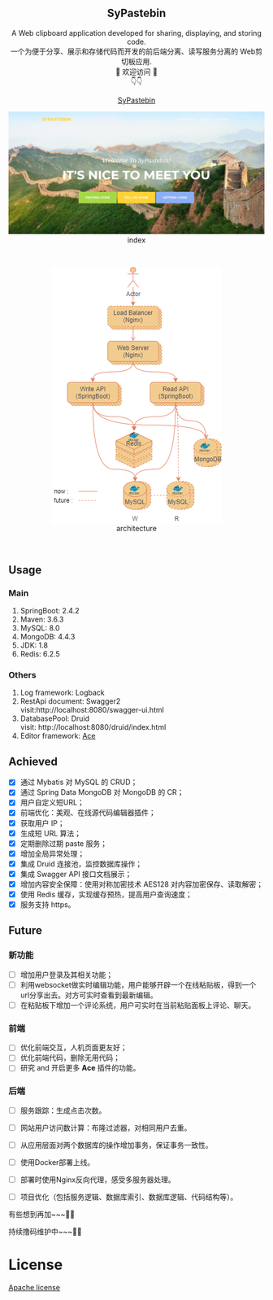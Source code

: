 


<h2 align="center">SyPastebin</h2>

<p align="center">
A Web clipboard application developed for sharing, displaying, and storing code.<br/>
一个为便于分享、展示和存储代码而开发的前后端分离、读写服务分离的 Web剪切板应用.<br/>
🎉 欢迎访问 🎉<br/>
👇👇<br/>
</p>

<p align="center"><a href = "https://sustart68.cn" target="_blank">SyPastebin</a></p>


<p align="center">
<img src="images/sypastebin.png"/><br/>
index</p>

<br/>

<p align="center">
<img align="center" src="images/architecture.png"/><br/>architecture
</p>

<br/>


## Usage

### Main

1. SpringBoot: 2.4.2
2. Maven: 3.6.3
3. MySQL: 8.0
4. MongoDB: 4.4.3
5. JDK: 1.8
6. Redis: 6.2.5

### Others

1. Log framework: Logback
2. RestApi document: Swagger2  
visit:http://localhost:8080/swagger-ui.html
3. DatabasePool: Druid  
visit: http://localhost:8080/druid/index.html
4. Editor framework: [Ace](https://ace.c9.io/)

## Achieved

- [x] 通过 Mybatis 对 MySQL 的 CRUD；
- [x] 通过 Spring Data MongoDB 对 MongoDB 的 CR；
- [x] 用户自定义短URL；
- [x] 前端优化：美观、在线源代码编辑器插件；
- [x] 获取用户 IP；
- [x] 生成短 URL 算法；
- [x] 定期删除过期 paste 服务；
- [x] 增加全局异常处理；
- [x] 集成 Druid 连接池，监控数据库操作；
- [x] 集成 Swagger API 接口文档展示；
- [x] 增加内容安全保障：使用对称加密技术 AES128 对内容加密保存、读取解密；
- [x] 使用 Redis 缓存，实现缓存预热，提高用户查询速度；
- [x] 服务支持 https。

## Future

### 新功能
- [ ] 增加用户登录及其相关功能；
- [ ] 利用websocket做实时编辑功能，用户能够开辟一个在线粘贴板，得到一个url分享出去。对方可实时查看到最新编辑。
- [ ] 在粘贴板下增加一个评论系统，用户可实时在当前粘贴面板上评论、聊天。

### 前端
- [ ] 优化前端交互，人机页面更友好；
- [ ] 优化前端代码，删除无用代码；
- [ ] 研究 and 开启更多 **Ace** 插件的功能。

### 后端
- [ ] 服务跟踪：生成点击次数。
- [ ] 网站用户访问数计算：布隆过滤器，对相同用户去重。
- [ ] 从应用层面对两个数据库的操作增加事务，保证事务一致性。
- [ ] 使用Docker部署上线。
- [ ] 部署时使用Nginx反向代理，感受多服务器处理。
- [ ] 项目优化（包括服务逻辑、数据库索引、数据库逻辑、代码结构等）。


有些想到再加~~~🧐🧐

持续撸码维护中~~~🥳🥳

# License
[Apache license](https://www.apache.org/licenses/LICENSE-2.0)
